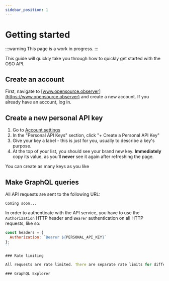 ```yaml
---
sidebar_position: 1
---
```


# Getting started

:::warning
This page is a work in progress.
:::

This guide will quickly take you through how to quickly get started with the OSO API.

## Create an account

First, navigate to [www.opensource.observer](https://www.opensource.observer) and create a new account.
If you already have an account, log in.

## Create a new personal API key

1. Go to [Account settings](https://www.opensource.observer/app/settings)
2. In the "Personal API Keys" section, click "+ Create a Personal API Key"
3. Give your key a label - this is just for you, usually to describe a key's purpose.
4. At the top of your list, you should see your brand new key. **Immediately** copy its value, as you'll **never** see it again after refreshing the page.

You can create as many keys as you like

## Make GraphQL queries

All API requests are sent to the following URL:

```
Coming soon...
```

In order to authenticate with the API service, you have to use the `Authorization` HTTP header and `Bearer` authentication on all HTTP requests, like so:

```js
const headers = {
  Authorization: `Bearer ${PERSONAL_API_KEY}`
};
``

### Rate limiting

All requests are rate limited. There are separate rate limits for different resources:

### GraphQL Explorer

```
